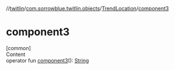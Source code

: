 //[twitlin](../../index.md)/[com.sorrowblue.twitlin.objects](../index.md)/[TrendLocation](index.md)/[component3](component3.md)



# component3  
[common]  
Content  
operator fun [component3](component3.md)(): [String](https://kotlinlang.org/api/latest/jvm/stdlib/kotlin/-string/index.html)  



